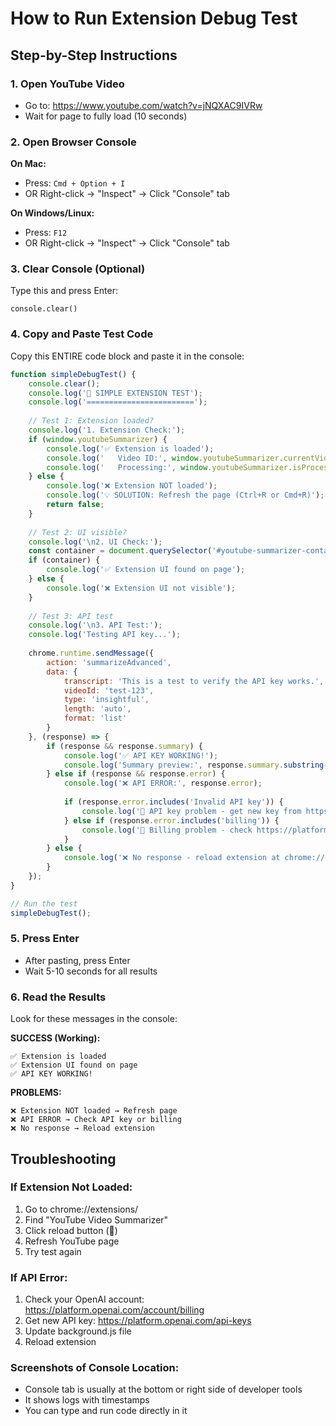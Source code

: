 # How to Run Extension Debug Test

## Step-by-Step Instructions

### 1. Open YouTube Video
- Go to: https://www.youtube.com/watch?v=jNQXAC9IVRw
- Wait for page to fully load (10 seconds)

### 2. Open Browser Console
**On Mac:**
- Press: `Cmd + Option + I`
- OR Right-click → "Inspect" → Click "Console" tab

**On Windows/Linux:**
- Press: `F12` 
- OR Right-click → "Inspect" → Click "Console" tab

### 3. Clear Console (Optional)
Type this and press Enter:
```
console.clear()
```

### 4. Copy and Paste Test Code
Copy this ENTIRE code block and paste it in the console:

```javascript
function simpleDebugTest() {
    console.clear();
    console.log('🧪 SIMPLE EXTENSION TEST');
    console.log('========================');
    
    // Test 1: Extension loaded?
    console.log('1. Extension Check:');
    if (window.youtubeSummarizer) {
        console.log('✅ Extension is loaded');
        console.log('   Video ID:', window.youtubeSummarizer.currentVideoId);
        console.log('   Processing:', window.youtubeSummarizer.isProcessing);
    } else {
        console.log('❌ Extension NOT loaded');
        console.log('💡 SOLUTION: Refresh the page (Ctrl+R or Cmd+R)');
        return false;
    }
    
    // Test 2: UI visible?
    console.log('\n2. UI Check:');
    const container = document.querySelector('#youtube-summarizer-container');
    if (container) {
        console.log('✅ Extension UI found on page');
    } else {
        console.log('❌ Extension UI not visible');
    }
    
    // Test 3: API test
    console.log('\n3. API Test:');
    console.log('Testing API key...');
    
    chrome.runtime.sendMessage({
        action: 'summarizeAdvanced',
        data: {
            transcript: 'This is a test to verify the API key works.',
            videoId: 'test-123',
            type: 'insightful',
            length: 'auto',
            format: 'list'
        }
    }, (response) => {
        if (response && response.summary) {
            console.log('✅ API KEY WORKING!');
            console.log('Summary preview:', response.summary.substring(0, 100) + '...');
        } else if (response && response.error) {
            console.log('❌ API ERROR:', response.error);
            
            if (response.error.includes('Invalid API key')) {
                console.log('🚨 API key problem - get new key from https://platform.openai.com/api-keys');
            } else if (response.error.includes('billing')) {
                console.log('🚨 Billing problem - check https://platform.openai.com/account/billing');
            }
        } else {
            console.log('❌ No response - reload extension at chrome://extensions/');
        }
    });
}

// Run the test
simpleDebugTest();
```

### 5. Press Enter
- After pasting, press Enter
- Wait 5-10 seconds for all results

### 6. Read the Results
Look for these messages in the console:

**SUCCESS (Working):**
```
✅ Extension is loaded
✅ Extension UI found on page  
✅ API KEY WORKING!
```

**PROBLEMS:**
```
❌ Extension NOT loaded → Refresh page
❌ API ERROR → Check API key or billing
❌ No response → Reload extension
```

## Troubleshooting

### If Extension Not Loaded:
1. Go to chrome://extensions/
2. Find "YouTube Video Summarizer"
3. Click reload button (🔄)
4. Refresh YouTube page
5. Try test again

### If API Error:
1. Check your OpenAI account: https://platform.openai.com/account/billing
2. Get new API key: https://platform.openai.com/api-keys
3. Update background.js file
4. Reload extension

### Screenshots of Console Location:
- Console tab is usually at the bottom or right side of developer tools
- It shows logs with timestamps
- You can type and run code directly in it
